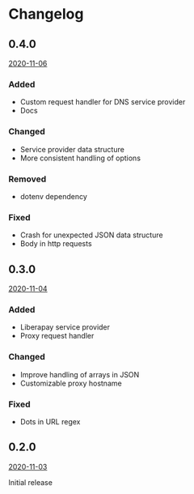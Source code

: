 # Changelog

## 0.4.0

[2020-11-06](https://codeberg.org/keyoxide/doipjs/releases/tag/0.4.0)

### Added
- Custom request handler for DNS service provider
- Docs

### Changed
- Service provider data structure
- More consistent handling of options

### Removed
- dotenv dependency

### Fixed
- Crash for unexpected JSON data structure
- Body in http requests

## 0.3.0

[2020-11-04](https://codeberg.org/keyoxide/doipjs/releases/tag/0.3.0)

### Added
- Liberapay service provider
- Proxy request handler

### Changed
- Improve handling of arrays in JSON
- Customizable proxy hostname

### Fixed
- Dots in URL regex

## 0.2.0

[2020-11-03](https://codeberg.org/keyoxide/doipjs/releases/tag/0.2.0)

Initial release
